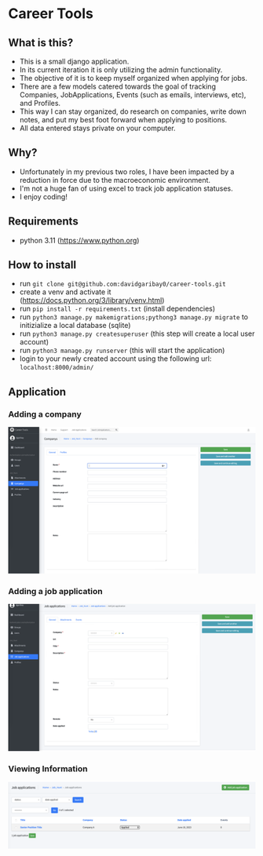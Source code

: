 # Career Tools

## What is this?

- This is a small django application. 
- In its current iteration it is only utilizing the admin functionality.
- The objective of it is to keep myself organized when applying for jobs.
- There are a few models catered towards the goal of tracking Companies, JobApplications, Events (such as emails, interviews, etc), and Profiles.
- This way I can stay organized, do research on companies, write down notes, and put my best foot forward when applying to positions. 
- All data entered stays private on your computer.


## Why?

- Unfortunately in my previous two roles, I have been impacted by a reduction in force due to the macroeconomic environment. 
- I'm not a huge fan of using excel to track job application statuses.
- I enjoy coding!

## Requirements 
- python 3.11 (https://www.python.org)

## How to install

- run `git clone git@github.com:davidgaribay0/career-tools.git`
- create a venv and activate it (https://docs.python.org/3/library/venv.html)
- run `pip install -r requirements.txt` (install dependencies)
- run `python3 manage.py makemigrations;pythong3 manage.py migrate` to initizialize a local database (sqlite)
- run `python3 manage.py createsuperuser` (this step will create a local user account)
- run `python3 manage.py runserver` (this will start the application)
- login to your newly created account using the following url: `localhost:8000/admin/`

## Application

### Adding a company
![companies.png](screenshots%2Fcompanies.png)

### Adding a job application
![job_application_details.png](screenshots%2Fjob_application_details.png)

### Viewing Information
![table_view.png](screenshots%2Ftable_view.png)

